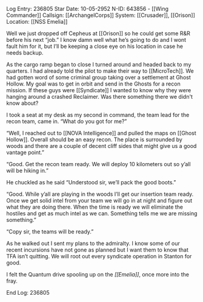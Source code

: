 Log Entry: 236805
Star Date: 10-05-2952
N-ID: 643856 - [[Wing Commander]]
Callsign: [[ArchangelCorps]]
System: [[Crusader]], [[Orison]]
Location: [[NSS Emelia]]

Well we just dropped off Cepheus at [[Orison]] so he could get some R&R before his next “job.” I know damn well what he’s going to do and I wont fault him for it, but I’ll be keeping a close eye on his location in case he needs backup. 

As the cargo ramp began to close I turned around and headed back to my quarters. I had already told the pilot to make their way to [[MicroTech]]. We had gotten word of some criminal group taking over a settlement at Ghost Hollow. My goal was to get in orbit and send in the Ghosts for a recon mission. If these guys were [[Syndicate]] I wanted to know why they were hanging around a crashed Reclaimer. Was there something there we didn't know about? 

I took a seat at my desk as my second in command, the team lead for the recon team, came in. “What do you got for me?”

“Well, I reached out to [[NOVA Intelligence]] and pulled the maps on [[Ghost Hollow]]. Overall should be an easy recon. The place is surrounded by woods and there are a couple of decent cliff sides that might give us a good vantage point.”

“Good. Get the recon team ready. We will deploy 10 kilometers out so y’all will be hiking in.”

He chuckled as he said “Understood sir, we’ll pack the good boots.” 

“Good. While y’all are playing in the woods I’ll get our insertion team ready. Once we get solid intel from your team we will go in at night and figure out what they are doing there. When the time is ready we will eliminate the hostiles and get as much intel as we can. Something tells me we are missing something.”

“Copy sir, the teams will be ready.”

As he walked out I sent my plans to the admiralty. I know some of our recent incursions have not gone as planned but I want them to know that TFA isn’t quitting. We will root out every syndicate operation in Stanton for good. 

I felt the Quantum drive spooling up on the *[[Emelia]]*, once more into the fray. 

End Log: 236805